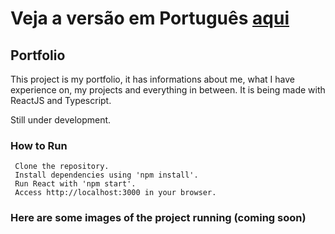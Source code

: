 # Veja a versão em Português <a href="README-ptbr.md">aqui</a>

## Portfolio

This project is my portfolio, it has informations about me, what I have experience on, my projects and everything in between. It is being made with ReactJS and Typescript.

Still under development.

### How to Run

     Clone the repository.
     Install dependencies using 'npm install'.
     Run React with 'npm start'.
     Access http://localhost:3000 in your browser.
    
### Here are some images of the project running (coming soon)